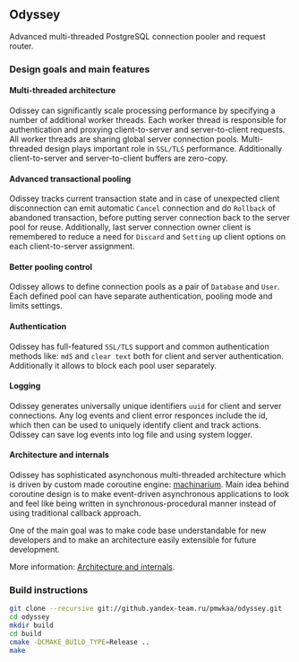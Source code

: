
## Odyssey

Advanced multi-threaded PostgreSQL connection pooler and request router.

### Design goals and main features

#### Multi-threaded architecture

Odissey can significantly scale processing performance by
specifying a number of additional worker threads. Each worker thread is
responsible for authentication and proxying client-to-server and server-to-client
requests. All worker threads are sharing global server connection pools.
Multi-threaded design plays important role in `SSL/TLS` performance.
Additionally client-to-server and server-to-client buffers are zero-copy.

#### Advanced transactional pooling

Odissey tracks current transaction state and in case of unexpected client
disconnection can emit automatic `Cancel` connection and do `Rollback` of
abandoned transaction, before putting server connection back to
the server pool for reuse. Additionally, last server connection owner client
is remembered to reduce a need for `Discard` and `Setting` up client options
on each client-to-server assignment.

#### Better pooling control

Odissey allows to define connection pools as a pair of `Database` and `User`.
Each defined pool can have separate authentication, pooling mode and limits settings.

#### Authentication

Odissey has full-featured `SSL/TLS` support and common authentication methods
like: `md5` and `clear text` both for client and server authentication.
Additionally it allows to block each pool user separately.

#### Logging

Odissey generates universally unique identifiers `uuid` for client and server connections.
Any log events and client error responces include the id, which then can be used to
uniquely identify client and track actions. Odissey can save log events into log file and
using system logger.

#### Architecture and internals

Odissey has sophisticated asynchonous multi-threaded architecture which
is driven by custom made coroutine engine: [machinarium](https://github.yandex-team.ru/pmwkaa/machinarium).
Main idea behind coroutine design is to make event-driven asynchronous applications to look and feel
like being written in synchronous-procedural manner instead of using traditional
callback approach.

One of the main goal was to make code base understandable for new developers and
to make an architecture easily extensible for future development.

More information: [Architecture and internals](INTERNALS.md).

### Build instructions

```sh
git clone --recursive git://github.yandex-team.ru/pmwkaa/odyssey.git
cd odyssey
mkdir build
cd build
cmake -DCMAKE_BUILD_TYPE=Release ..
make
```
